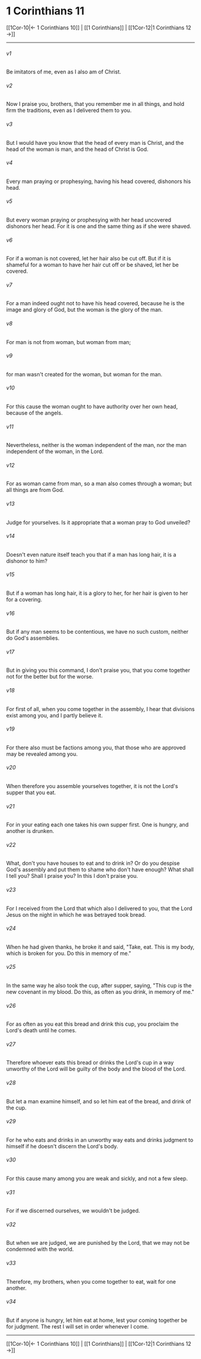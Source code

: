 # 1 Corinthians 11

[[1Cor-10|← 1 Corinthians 10]] | [[1 Corinthians]] | [[1Cor-12|1 Corinthians 12 →]]
***



###### v1 
Be imitators of me, even as I also am of Christ. 

###### v2 
Now I praise you, brothers, that you remember me in all things, and hold firm the traditions, even as I delivered them to you. 

###### v3 
But I would have you know that the head of every man is Christ, and the head of the woman is man, and the head of Christ is God. 

###### v4 
Every man praying or prophesying, having his head covered, dishonors his head. 

###### v5 
But every woman praying or prophesying with her head uncovered dishonors her head. For it is one and the same thing as if she were shaved. 

###### v6 
For if a woman is not covered, let her hair also be cut off. But if it is shameful for a woman to have her hair cut off or be shaved, let her be covered. 

###### v7 
For a man indeed ought not to have his head covered, because he is the image and glory of God, but the woman is the glory of the man. 

###### v8 
For man is not from woman, but woman from man; 

###### v9 
for man wasn't created for the woman, but woman for the man. 

###### v10 
For this cause the woman ought to have authority over her own head, because of the angels. 

###### v11 
Nevertheless, neither is the woman independent of the man, nor the man independent of the woman, in the Lord. 

###### v12 
For as woman came from man, so a man also comes through a woman; but all things are from God. 

###### v13 
Judge for yourselves. Is it appropriate that a woman pray to God unveiled? 

###### v14 
Doesn't even nature itself teach you that if a man has long hair, it is a dishonor to him? 

###### v15 
But if a woman has long hair, it is a glory to her, for her hair is given to her for a covering. 

###### v16 
But if any man seems to be contentious, we have no such custom, neither do God's assemblies. 

###### v17 
But in giving you this command, I don't praise you, that you come together not for the better but for the worse. 

###### v18 
For first of all, when you come together in the assembly, I hear that divisions exist among you, and I partly believe it. 

###### v19 
For there also must be factions among you, that those who are approved may be revealed among you. 

###### v20 
When therefore you assemble yourselves together, it is not the Lord's supper that you eat. 

###### v21 
For in your eating each one takes his own supper first. One is hungry, and another is drunken. 

###### v22 
What, don't you have houses to eat and to drink in? Or do you despise God's assembly and put them to shame who don't have enough? What shall I tell you? Shall I praise you? In this I don't praise you. 

###### v23 
For I received from the Lord that which also I delivered to you, that the Lord Jesus on the night in which he was betrayed took bread. 

###### v24 
When he had given thanks, he broke it and said, "Take, eat. This is my body, which is broken for you. Do this in memory of me." 

###### v25 
In the same way he also took the cup, after supper, saying, "This cup is the new covenant in my blood. Do this, as often as you drink, in memory of me." 

###### v26 
For as often as you eat this bread and drink this cup, you proclaim the Lord's death until he comes. 

###### v27 
Therefore whoever eats this bread or drinks the Lord's cup in a way unworthy of the Lord will be guilty of the body and the blood of the Lord. 

###### v28 
But let a man examine himself, and so let him eat of the bread, and drink of the cup. 

###### v29 
For he who eats and drinks in an unworthy way eats and drinks judgment to himself if he doesn't discern the Lord's body. 

###### v30 
For this cause many among you are weak and sickly, and not a few sleep. 

###### v31 
For if we discerned ourselves, we wouldn't be judged. 

###### v32 
But when we are judged, we are punished by the Lord, that we may not be condemned with the world. 

###### v33 
Therefore, my brothers, when you come together to eat, wait for one another. 

###### v34 
But if anyone is hungry, let him eat at home, lest your coming together be for judgment. The rest I will set in order whenever I come.

***
[[1Cor-10|← 1 Corinthians 10]] | [[1 Corinthians]] | [[1Cor-12|1 Corinthians 12 →]]

